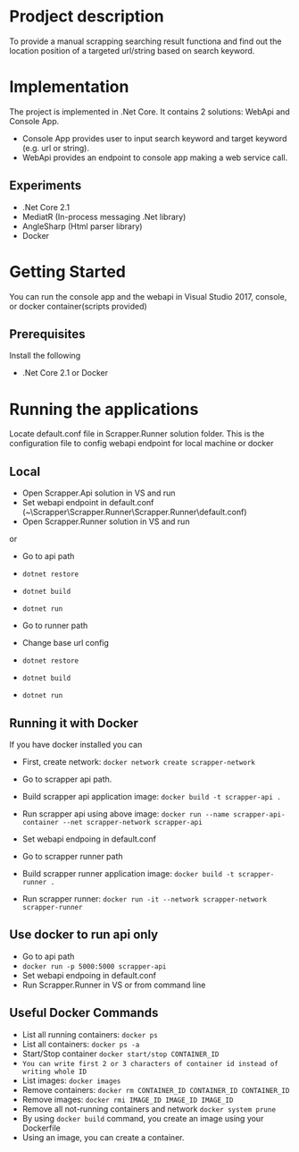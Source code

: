 # Prodject description

To provide a manual scrapping searching result functiona and find out the location position of a targeted url/string based on search keyword.

# Implementation

The project is implemented in .Net Core. It contains 2 solutions: WebApi and Console App.

* Console App provides user to input search keyword and target keyword (e.g. url or string).
* WebApi provides an endpoint to console app making a web service call.

## Experiments

* .Net Core 2.1
* MediatR (In-process messaging .Net library) 
* AngleSharp (Html parser library)
* Docker

# Getting Started

You can run the console app and the webapi in Visual Studio 2017, console, or docker container(scripts provided)

## Prerequisites

Install the following

* .Net Core 2.1 or Docker

# Running the applications

Locate default.conf file in Scrapper.Runner solution folder. This is the configuration file to config webapi endpoint for local machine or docker 

## Local

* Open Scrapper.Api solution in VS and run
* Set webapi endpoint in default.conf (~\Scrapper\Scrapper.Runner\Scrapper.Runner\default.conf)
* Open Scrapper.Runner solution in VS and run

or 

* Go to api path
* `dotnet restore`
* `dotnet build`
* `dotnet run`

* Go to runner path
* Change base url config
* `dotnet restore`
* `dotnet build`
* `dotnet run`


## Running it with Docker

If you have docker installed you can

* First, create network: `docker network create scrapper-network`

* Go to scrapper api path.
* Build scrapper api application image: `docker build -t scrapper-api .`
* Run scrapper api using above image: `docker run --name scrapper-api-container --net scrapper-network scrapper-api`

* Set webapi endpoing in default.conf
* Go to scrapper runner path
* Build scrapper runner application image: `docker build -t scrapper-runner .`
* Run scrapper runner: `docker run -it --network scrapper-network scrapper-runner`

## Use docker to run api only 

* Go to api path
* `docker run -p 5000:5000 scrapper-api`
* Set webapi endpoing in default.conf
* Run Scrapper.Runner in VS or from command line

## Useful Docker Commands

* List all running containers: `docker ps`
* List all containers: `docker ps -a`
* Start/Stop container `docker start/stop CONTAINER_ID`
* `You can write first 2 or 3 characters of container id instead of writing whole ID`
* List images: `docker images`
* Remove containers: `docker rm CONTAINER_ID CONTAINER_ID CONTAINER_ID`
* Remove images: `docker rmi IMAGE_ID IMAGE_ID IMAGE_ID`
* Remove all not-running containers and network `docker system prune`
* By using `docker build` command, you create an image using your Dockerfile
* Using an image, you can create a container.
